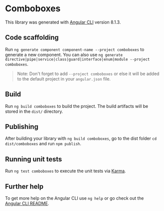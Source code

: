 # Comboboxes

This library was generated with [Angular CLI](https://github.com/angular/angular-cli) version 8.1.3.

## Code scaffolding

Run `ng generate component component-name --project comboboxes` to generate a new component. You can also use `ng generate directive|pipe|service|class|guard|interface|enum|module --project comboboxes`.
> Note: Don't forget to add `--project comboboxes` or else it will be added to the default project in your `angular.json` file. 

## Build

Run `ng build comboboxes` to build the project. The build artifacts will be stored in the `dist/` directory.

## Publishing

After building your library with `ng build comboboxes`, go to the dist folder `cd dist/comboboxes` and run `npm publish`.

## Running unit tests

Run `ng test comboboxes` to execute the unit tests via [Karma](https://karma-runner.github.io).

## Further help

To get more help on the Angular CLI use `ng help` or go check out the [Angular CLI README](https://github.com/angular/angular-cli/blob/master/README.md).
